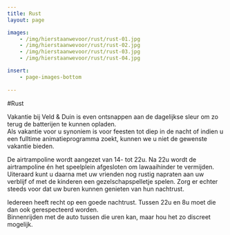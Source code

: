 ```yaml
---
title: Rust
layout: page

images:
    - /img/hierstaanwevoor/rust/rust-01.jpg
    - /img/hierstaanwevoor/rust/rust-02.jpg
    - /img/hierstaanwevoor/rust/rust-03.jpg
    - /img/hierstaanwevoor/rust/rust-04.jpg

insert:
    - page-images-bottom
    
---
```



#Rust


Vakantie bij Veld & Duin is even ontsnappen aan de dagelijkse sleur om zo terug de batterijen te kunnen opladen.<br>
Als vakantie voor u synoniem is voor feesten tot diep in de nacht of indien u een fulltime animatieprogramma zoekt, kunnen we u niet de gewenste vakantie bieden.

De airtrampoline wordt aangezet van 14- tot 22u. Na 22u wordt de airtrampoline én het speelplein afgesloten om lawaaihinder te vermijden.<br>
Uiteraard kunt u daarna met uw vrienden nog rustig napraten aan uw verblijf of met de kinderen een gezelschapspelletje spelen. Zorg er echter steeds voor dat uw buren kunnen genieten van hun nachtrust.

Iedereen heeft recht op een goede nachtrust. Tussen 22u en 8u moet die dan ook gerespecteerd worden.<br>
Binnenrijden met de auto tussen die uren kan, maar hou het zo discreet mogelijk.
